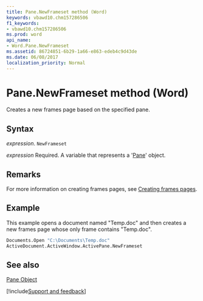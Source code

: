 ```yaml
---
title: Pane.NewFrameset method (Word)
keywords: vbawd10.chm157286506
f1_keywords:
- vbawd10.chm157286506
ms.prod: word
api_name:
- Word.Pane.NewFrameset
ms.assetid: 86724851-6b29-1a66-e863-edeb4c9d43de
ms.date: 06/08/2017
localization_priority: Normal
---
```



# Pane.NewFrameset method (Word)

Creates a new frames page based on the specified pane.


## Syntax

_expression_. `NewFrameset`

_expression_ Required. A variable that represents a '[Pane](Word.Pane.md)' object.


## Remarks

For more information on creating frames pages, see [Creating frames pages](../word/Concepts/Customizing-Word/creating-frames-pages.md).


## Example

This example opens a document named "Temp.doc" and then creates a new frames page whose only frame contains "Temp.doc".


```vb
Documents.Open "C:\Documents\Temp.doc" 
ActiveDocument.ActiveWindow.ActivePane.NewFrameset
```


## See also


[Pane Object](Word.Pane.md)

[!include[Support and feedback](~/includes/feedback-boilerplate.md)]